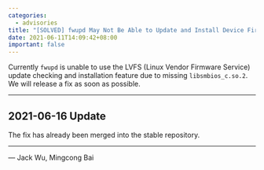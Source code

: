 ```yaml
---
categories:
  - advisories
title: "[SOLVED] fwupd May Not Be Able to Update and Install Device Firmwares"
date: 2021-06-11T14:09:42+08:00
important: false
---
```


Currently `fwupd` is unable to use the LVFS (Linux Vendor Firmware Service)
update checking and installation feature due to missing `libsmbios_c.so.2`.
We will release a fix as soon as possible.

----

2021-06-16 Update
-----------------

The fix has already been merged into the stable repository.

----

— Jack Wu, Mingcong Bai
